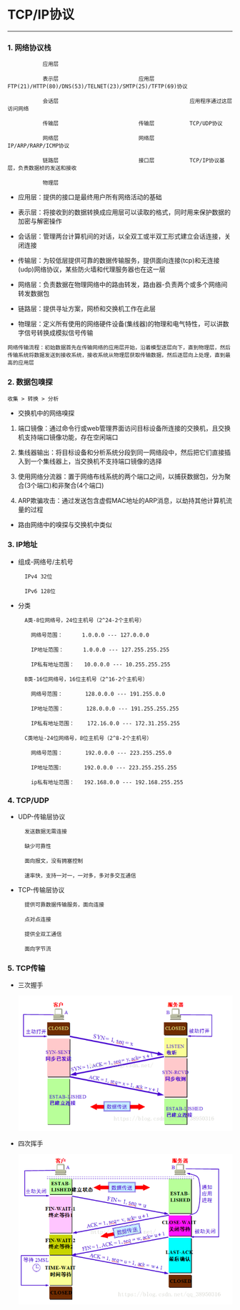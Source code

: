 # TCP/IP协议
___

### 1. 网络协议栈

               应用层                                        
         
               表示层                         应用层           FTP(21)/HTTP(80)/DNS(53)/TELNET(23)/SMTP(25)/TFTP(69)协议
         
               会话层                                         应用程序通过这层访问网络
         
               传输层                         传输层           TCP/UDP协议
         
               网络层                         网络层           IP/ARP/RARP/ICMP协议
         
               链路层                         接口层           TCP/IP协议基层，负责数据桢的发送和接收
         
               物理层

* 应用层：提供的接口是最终用户所有网络活动的基础

* 表示层：将接收到的数据转换成应用层可以读取的格式，同时用来保护数据的加密与解密操作

* 会话层：管理两台计算机间的对话，以全双工或半双工形式建立会话连接，关闭连接

* 传输层：为较低层提供可靠的数据传输服务，提供面向连接(tcp)和无连接(udp)网络协议，某些防火墙和代理服务器也在这一层

* 网络层：负责数据在物理网络中的路由转发，路由器-负责两个或多个网络间转发数据包

* 链路层：提供寻址方案，网桥和交换机工作在此层

* 物理层：定义所有使用的网络硬件设备(集线器)的物理和电气特性，可以讲数字信号转换成模拟信号传输

`网络传输流程：初始数据首先在传输网络的应用层开始，沿着模型逐层向下，直到物理层，然后传输系统将数据发送到接收系统，接收系统从物理层获取传输数据，然后逐层向上处理，直到最高的应用层`
               
### 2. 数据包嗅探  

   `收集 > 转换 > 分析`

* 交换机中的网络嗅探

1. 端口镜像：通过命令行或web管理界面访问目标设备所连接的交换机，且交换机支持端口镜像功能，存在空闲端口

2. 集线器输出：将目标设备和分析系统分段到同一网络段中，然后把它们直接插入到一个集线器上，当交换机不支持端口镜像的选择

3. 使用网络分流器：置于网络布线系统的两个端口之间，以捕获数据包，分为聚合(3个端口)和非聚合(4个端口)

4. ARP欺骗攻击：通过发送包含虚假MAC地址的ARP消息，以劫持其他计算机流量的过程

* 路由网络中的嗅探与交换机中类似

               
### 3. IP地址
    
 * 组成-网络号/主机号
 
         IPv4 32位
         
         IPv6 128位
     
 * 分类
 
         A类-8位网络号，24位主机号（2^24-2个主机号）
             
           网络号范围：      1.0.0.0 --- 127.0.0.0
           
           IP地址范围：      1.0.0.0 --- 127.255.255.255
           
           IP私有地址范围：   10.0.0.0 --- 10.255.255.255
           
         B类-16位网络号，16位主机号（2^16-2个主机号）
         
           网络号范围：       128.0.0.0 --- 191.255.0.0
           
           IP地址范围：       128.0.0.0 --- 191.255.255.255
           
           IP私有地址范围：    172.16.0.0 --- 172.31.255.255
           
         C类地址-24位网络号，8位主机号（2^8-2个主机号）
         
           网络号范围：       192.0.0.0 --- 223.255.255.0
           
           IP地址范围:       192.0.0.0 --- 223.255.255.255
           
           ip私有地址范围：   192.168.0.0 --- 192.168.255.255
           
### 4. TCP/UDP

  * UDP-传输层协议
    
          发送数据无需连接
          
          缺少可靠性
          
          面向报文，没有拥塞控制
          
          速率快，支持一对一，一对多，多对多交互通信
  
  * TCP-传输层协议
  
          提供可靠数据传输服务，面向连接
          
          点对点连接
          
          提供全双工通信
          
          面向字节流
          
### 5. TCP传输

  * 三次握手
     
     ![](https://github.com/vicjiafeng/html_study/blob/master/image/tcp-3.png)
  
  * 四次挥手
  
     ![](https://github.com/vicjiafeng/html_study/blob/master/image/tcp-4.png)
